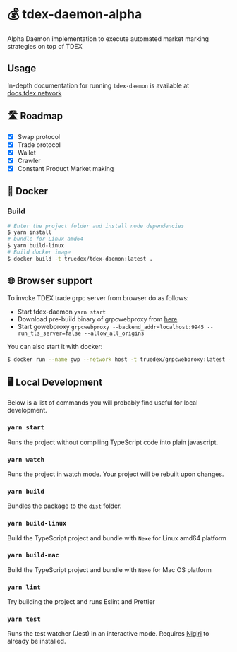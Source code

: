 # 💰 tdex-daemon-alpha
Alpha Daemon implementation to execute automated market marking strategies on top of TDEX


## Usage

In-depth documentation for running `tdex-daemon` is available at [docs.tdex.network](https://docs.tdex.network/tdex-daemon.html)

## 🛣 Roadmap

* [x] Swap protocol
* [x] Trade protocol
* [x] Wallet
* [x] Crawler
* [x] Constant Product Market making

## 🐳 Docker


### Build 

```sh
# Enter the project folder and install node dependencies
$ yarn install
# bundle for Linux amd64 
$ yarn build-linux
# Build docker image
$ docker build -t truedex/tdex-daemon:latest .
```

## 🌐 Browser support

To invoke TDEX trade grpc server from browser do as follows:

- Start tdex-daemon `yarn start`
- Download pre-build binary of grpcwebproxy from [here](https://github.com/improbable-eng/grpc-web/releases)
- Start gowebproxy `grpcwebproxy --backend_addr=localhost:9945 --run_tls_server=false --allow_all_origins`

You can also start it with docker:

```sh
$ docker run --name gwp --network host -t truedex/grpcwebproxy:latest --backend_addr=:9945 --run_tls_server=false --allow_all_origins 
```


## 🖥 Local Development

Below is a list of commands you will probably find useful for local development.

### `yarn start`

Runs the project without compiling TypeScript code into plain javascript.

### `yarn watch`

Runs the project in watch mode. Your project will be rebuilt upon changes.

### `yarn build`

Bundles the package to the `dist` folder.

### `yarn build-linux`

Build the TypeScript project and bundle with `Nexe` for Linux amd64 platform

### `yarn build-mac`

Build the TypeScript project and bundle with `Nexe` for Mac OS platform

### `yarn lint`

Try building the project and runs Eslint and Prettier

### `yarn test`

Runs the test watcher (Jest) in an interactive mode. Requires [Nigiri](https://nigiri.vulpem.com/#install) to already be installed.

